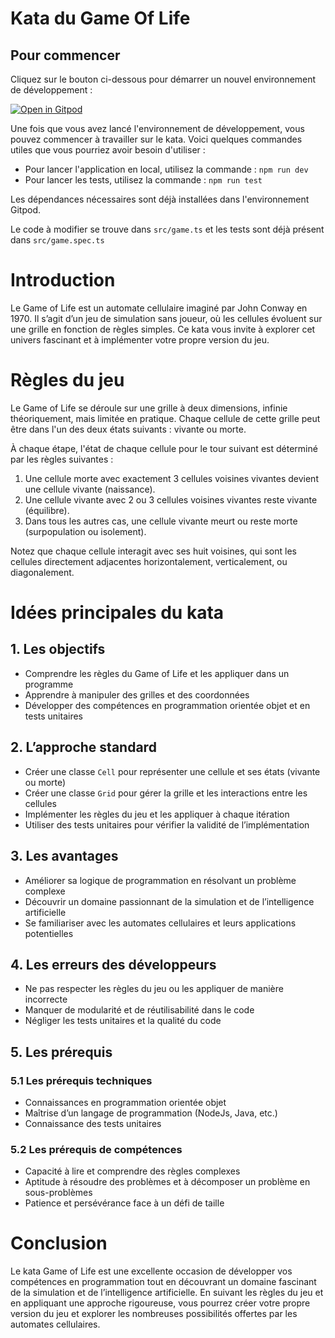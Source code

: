 # Kata du Game Of Life

## Pour commencer

Cliquez sur le bouton ci-dessous pour démarrer un nouvel environnement de développement :

[![Open in Gitpod](https://gitpod.io/button/open-in-gitpod.svg)](https://gitpod.io/#https://github.com/maxds-lyon/Kata-GameOfLife.git)

Une fois que vous avez lancé l'environnement de développement, vous pouvez commencer à travailler sur le kata. Voici quelques commandes utiles que vous pourriez avoir besoin d'utiliser :

- Pour lancer l'application en local, utilisez la commande : `npm run dev`
- Pour lancer les tests, utilisez la commande : `npm run test`

Les dépendances nécessaires sont déjà installées dans l'environnement Gitpod.

Le code à modifier se trouve dans `src/game.ts` et les tests sont déjà présent dans `src/game.spec.ts`

# Introduction

Le Game of Life est un automate cellulaire imaginé par John Conway en 1970. Il s’agit d’un jeu de simulation sans joueur, où les cellules évoluent sur une grille en fonction de règles simples. Ce kata vous invite à explorer cet univers fascinant et à implémenter votre propre version du jeu.

# Règles du jeu

Le Game of Life se déroule sur une grille à deux dimensions, infinie théoriquement, mais limitée en pratique. Chaque cellule de cette grille peut être dans l'un des deux états suivants : vivante ou morte.

À chaque étape, l'état de chaque cellule pour le tour suivant est déterminé par les règles suivantes :

1. Une cellule morte avec exactement 3 cellules voisines vivantes devient une cellule vivante (naissance).
2. Une cellule vivante avec 2 ou 3 cellules voisines vivantes reste vivante (équilibre).
3. Dans tous les autres cas, une cellule vivante meurt ou reste morte (surpopulation ou isolement).

Notez que chaque cellule interagit avec ses huit voisines, qui sont les cellules directement adjacentes horizontalement, verticalement, ou diagonalement.

# Idées principales du kata

## 1. Les objectifs

- Comprendre les règles du Game of Life et les appliquer dans un programme
- Apprendre à manipuler des grilles et des coordonnées
- Développer des compétences en programmation orientée objet et en tests unitaires

## 2. L’approche standard

- Créer une classe `Cell` pour représenter une cellule et ses états (vivante ou morte)
- Créer une classe `Grid` pour gérer la grille et les interactions entre les cellules
- Implémenter les règles du jeu et les appliquer à chaque itération
- Utiliser des tests unitaires pour vérifier la validité de l’implémentation

## 3. Les avantages

- Améliorer sa logique de programmation en résolvant un problème complexe
- Découvrir un domaine passionnant de la simulation et de l’intelligence artificielle
- Se familiariser avec les automates cellulaires et leurs applications potentielles

## 4. Les erreurs des développeurs

- Ne pas respecter les règles du jeu ou les appliquer de manière incorrecte
- Manquer de modularité et de réutilisabilité dans le code
- Négliger les tests unitaires et la qualité du code

## 5. Les prérequis

### 5.1 Les prérequis techniques

- Connaissances en programmation orientée objet
- Maîtrise d’un langage de programmation (NodeJs, Java, etc.)
- Connaissance des tests unitaires

### 5.2 Les prérequis de compétences

- Capacité à lire et comprendre des règles complexes
- Aptitude à résoudre des problèmes et à décomposer un problème en sous-problèmes
- Patience et persévérance face à un défi de taille

# Conclusion

Le kata Game of Life est une excellente occasion de développer vos compétences en programmation tout en découvrant un domaine fascinant de la simulation et de l’intelligence artificielle. En suivant les règles du jeu et en appliquant une approche rigoureuse, vous pourrez créer votre propre version du jeu et explorer les nombreuses possibilités offertes par les automates cellulaires.
